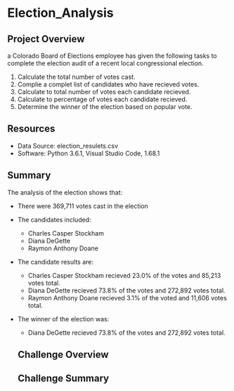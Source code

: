 # Election_Analysis

## Project Overview

a Colorado Board of Elections employee has given the following tasks to complete the election audit of a recent local congressional election.

  1. Calculate the total number of votes cast.
  2. Complie a complet list of candidates who have recieved votes.
  3. Calculate to total number of votes each candidate recieved.
  4. Calculate to percentage of votes each candidate recieved.
  5. Determine the winner of the election based on popular vote.
  
## Resources
- Data Source: election_resulets.csv
- Software: Python 3.6.1, Visual Studio Code, 1.68.1

## Summary
The analysis of the election shows that:
- There were 369,711 votes cast in the election
- The candidates included:
  - Charles Casper Stockham
  - Diana DeGette
  - Raymon Anthony Doane
- The candidate results are:
  - Charles Casper Stockham recieved 23.0% of the votes and 85,213 votes total.
  - Diana DeGette recieved  73.8% of the votes and 272,892 votes total.
  - Raymon Anthony Doane recieved 3.1% of the voted and 11,606 votes total.
- The winner of the election was:
  - Diana DeGette recieved  73.8% of the votes and 272,892 votes total.
  
  ## Challenge Overview
  
  
  ## Challenge Summary
